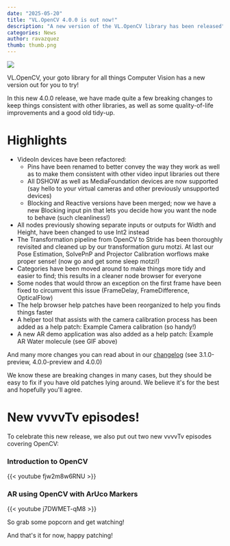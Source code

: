 ```yaml
---
date: "2025-05-20"
title: "VL.OpenCV 4.0.0 is out now!"
description: "A new version of the VL.OpenCV library has been released"
categories: News
author: ravazquez
thumb: thumb.png
---
```

![](VL.OpenCV_4.0.0.gif)

VL.OpenCV, your goto library for all things Computer Vision has a new version out for you to try!

In this new 4.0.0 release, we have made quite a few breaking changes to keep things consistent with other libraries, as well as some quality-of-life improvements and a good old tidy-up.

# Highlights

- VideoIn devices have been refactored:
	- Pins have been renamed to better convey the way they work as well as to make them consistent with other video input libraries out there
	- All DSHOW as well as MediaFoundation devices are now supported (say hello to your virtual cameras and other previously unsupported devices)
	- Blocking and Reactive versions have been merged; now we have a new Blocking input pin that lets you decide how you want the node to behave (such cleanliness!)
- All nodes previously showing separate inputs or outputs for Width and Height, have been changed to use Int2 instead
- The Transformation pipeline from OpenCV to Stride has been thoroughly revisited and cleaned up by our transformation guru motzi. At last our Pose Estimation, SolvePnP and Projector Calibration worflows make proper sense! (now go and get some sleep motzi!)
- Categories have been moved around to make things more tidy and easier to find; this results in a cleaner node browser for everyone
- Some nodes that would throw an exception on the first frame have been fixed to circumvent this issue (FrameDelay, FrameDifference, OpticalFlow)
- The help browser help patches have been reorganized to help you finds things faster
- A helper tool that assists with the camera calibration process has been added as a help patch: Example Camera calibration (so handy!)
- A new AR demo application was also added as a help patch: Example AR Water molecule (see GIF above)

And many more changes you can read about in our [changelog](https://github.com/vvvv/VL.OpenCV/blob/main/Changelog.md) (see 3.1.0-preview, 4.0.0-preview and 4.0.0)

We know these are breaking changes in many cases, but they should be easy to fix if you have old patches lying around. We believe it's for the best and hopefully you'll agree.

# New vvvvTv episodes!

To celebrate this new release, we also put out two new vvvvTv episodes covering OpenCV:


### Introduction to OpenCV

{{< youtube fjw2m8w6RNU >}}

### AR using OpenCV with ArUco Markers

{{< youtube j7DWMET-qM8 >}}

So grab some popcorn and get watching!

And that's it for now, happy patching!
